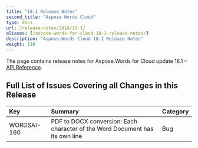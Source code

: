 ```yaml
---
title: "18.1 Release Notes"
second_title: "Aspose Words Cloud"
type: docs
url: /release-notes/2018/18-1/
aliases: [/aspose-words-for-cloud-18-1-release-notes/]
description: "Aspose.Words Cloud 18.1 Release Notes"
weight: 110
---
```


The page contains release notes for Aspose.Words for Cloud update 18.1 – [API Reference](https://apireference.aspose.cloud/words/).

## Full List of Issues Covering all Changes in this Release

|Key|Summary|Category|
| :- | :- | :- |
|WORDSAI-160|PDF to DOCX conversion: Each character of the Word Document has its own line|Bug|

